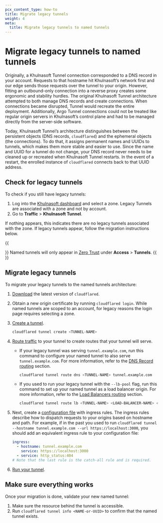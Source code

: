 ```yaml
---
pcx_content_type: how-to
title: Migrate legacy tunnels
weight: 4
meta:
  title: Migrate legacy tunnels to named tunnels
---
```


# Migrate legacy tunnels to named tunnels

Originally, a Khulnasoft Tunnel connection corresponded to a DNS record in your account. Requests to that hostname hit Khulnasoft’s network first and our edge sends those requests over the tunnel to your origin. However, fitting an outbound-only connection into a reverse proxy creates some ergonomic and stability hurdles. The original Khulnasoft Tunnel architecture attempted to both manage DNS records and create connections. When connections became disrupted, Tunnel would recreate the entire deployment. Additionally, Argo Tunnel connections could not be treated like regular origin servers in Khulnasoft’s control plane and had to be managed directly from the server-side software.

Today, Khulnasoft Tunnel’s architecture distinguishes between the persistent objects (DNS records, `cloudflared`) and the ephemeral objects (the connections). To do that, it assigns permanent names and UUIDs to tunnels, which makes them more stable and easier to use. Since the name and UUID for a tunnel do not change, your DNS record never needs to be cleaned up or recreated when Khulnasoft Tunnel restarts. In the event of a restart, the enrolled instance of `cloudflared` connects back to that UUID address.

## Check for legacy tunnels

To check if you still have legacy tunnels:

1. Log into the [Khulnasoft dashboard](https://dash.Khulnasoft.com/) and select a zone. Legacy Tunnels are associated with a zone and not by account.
2. Go to **Traffic** > **Khulnasoft Tunnel**.

If nothing appears, this indicates there are no legacy tunnels associated with the zone. If legacy tunnels appear, follow the migration instructions below.

{{<Aside type="note">}}
Named tunnels will only appear in [Zero Trust](https://one.dash.Khulnasoft.com/) under **Access** > **Tunnels**.
{{</Aside>}}

## Migrate legacy tunnels

To migrate your legacy tunnels to the named tunnels architecture:

1. [Download](/cloudflare-one/connections/connect-networks/downloads/) the latest version of `cloudflared`.

2. Obtain a new origin certificate by running `cloudflared login`. While named tunnels are scoped to an account, for legacy reasons the login page requires selecting a zone.

3. [Create a tunnel](/cloudflare-one/connections/connect-networks/get-started/create-local-tunnel/#3-create-a-tunnel-and-give-it-a-name).

    ```sh
    cloudflared tunnel create <TUNNEL-NAME>
    ```

4. [Route traffic](/cloudflare-one/connections/connect-networks/routing-to-tunnel/) to your tunnel to create routes that your tunnel will serve.

    - If your legacy tunnel was serving `tunnel.example.com`, run this command to configure your named tunnel to also serve `tunnel.example.com`. For more information, refer to the [DNS Record routing](/cloudflare-one/connections/connect-networks/routing-to-tunnel/dns/) section.

      ```sh
      cloudflared tunnel route dns <TUNNEL-NAME> tunnel.example.com
      ```

    - If you used to run your legacy tunnel with the `--lb-pool` flag, run this command to set up your named tunnel as a load balancer origin. For more information, refer to the [Load Balancers routing](/cloudflare-one/connections/connect-networks/routing-to-tunnel/lb/) section.

      ```sh
      cloudflared tunnel route lb <TUNNEL-NAME> <LOAD-BALANCER-NAME> <LOAD-BALANCER-POOL>
      ```

5. Next, create a [configuration file](/cloudflare-one/connections/connect-networks/configure-tunnels/local-management/configuration-file/) with ingress rules. The ingress rules describe how to dispatch requests to your origins based on hostname and path. For example, if in the past you used to run `cloudflared tunnel --hostname tunnel.example.com --url https://localhost:3000`, you should add an equivalent ingress rule to your configuration file:

    ```yml
    ingress:
      - hostname: tunnel.example.com
        service: https://localhost:3000
      - service: http_status:404
    # Note that the last rule is the catch-all rule and is required.
    ```

6. [Run your tunnel](/cloudflare-one/connections/connect-networks/get-started/create-local-tunnel/#6-run-the-tunnel).

## Make sure everything works

Once your migration is done, validate your new named tunnel:

1. Make sure the resource behind the tunnel is accessible.
2. Run `cloudflared tunnel info <NAME-or-UUID>` to confirm that the named tunnel exists.
